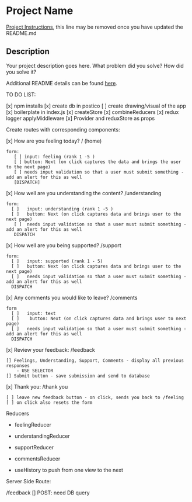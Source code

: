# Project Name

[Project Instructions](./INSTRUCTIONS.md), this line may be removed once you have updated the README.md

## Description

Your project description goes here. What problem did you solve? How did you solve it?

Additional README details can be found [here](https://github.com/PrimeAcademy/readme-template/blob/master/README.md).


TO DO LIST:

[x] npm installs
[x] create db in postico
[ ] create drawing/visual of the app
[x] boilerplate in index.js
    [x] createStore
    [x] combineReducers
    [x] redux logger applyMiddleware
    [x] Provider and reduxStore as props

Create routes with corresponding components:

[x] How are you feeling today? / (home)

    form: 
       [ ] input: feeling (rank 1 -5 )
       [ ] button: Next (on click captures the data and brings the user    to the next page)
       [ ] needs input validation so that a user must submit something - add an alert for this as well
       [DISPATCH]

[x] How well are you understanding the content? /understanding

    form:
      [ ]   input: understanding (rank 1 -5 )
      [ ]   button: Next (on click captures data and brings user to the next page)
       [ ]  needs input validation so that a user must submit something - add an alert for this as well
       DISPATCH

[x] How well are you being supported? /support

    form:
      [ ]   input: supported (rank 1 - 5)
      [ ]   button: Next (on click captures data and brings user to the next page)
      [ ]   needs input validation so that a user must submit something - add an alert for this as well
      DISPATCH

[x] Any comments you would like to leave? /comments

    form
      [ ]   input: text 
      [ ]    button: Next (on click captures data and brings user to next    page)
      [ ]   needs input validation so that a user must submit something - add an alert for this as well
      DISPATCH

[x] Review your feedback: /feedback

    [] Feelings, Understanding, Support, Comments - display all previous responses 
        - USE SELECTOR
    [] Submit button - save submission and send to database

 [x] Thank you: /thank you

    [ ] leave new feedback button - on click, sends you back to /feeling
    [ ] on click also resets the form

 Reducers 
 - feelingReducer
 - understandingReducer
 - supportReducer
 - commentsReducer
 
- useHistory to push from one view to the next


 Server Side Route:

/feedback
[] POST: need DB query
